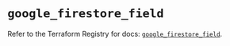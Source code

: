 # `google_firestore_field`

Refer to the Terraform Registry for docs: [`google_firestore_field`](https://registry.terraform.io/providers/hashicorp/google-beta/6.31.0/docs/resources/google_firestore_field).
